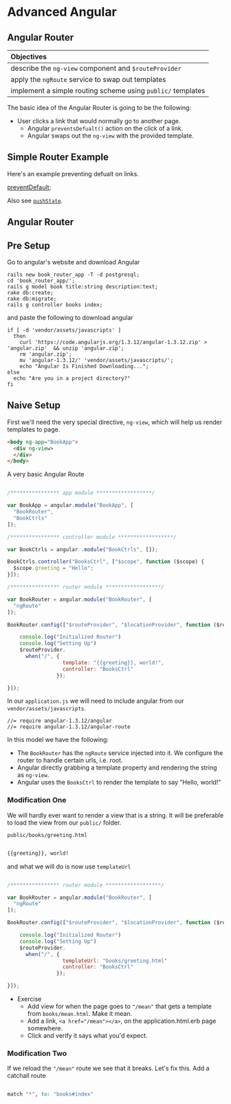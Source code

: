 # Advanced Angular
## Angular Router

| Objectives |
| :--- |
| describe the `ng-view` component and `$routeProvider` |
| apply the `ngRoute` service to swap out templates |
| implement a simple routing scheme using `public/` templates |


The basic idea of the Angular Router is going to be the following:

* User clicks a link that would normally go to another page. 
  * Angular `preventsDefualt()` action on the click of a link.
  * Angular swaps out the `ng-view` with the provided template.



## Simple Router Example

Here's an example preventing defualt on links.

[preventDefault](http://jsbin.com/muzesosawe/1/edit?html,js,output);

Also see [`pushState`](https://developer.mozilla.org/en-US/docs/Web/Guide/API/DOM/Manipulating_the_browser_history).

## Angular Router

## Pre Setup

Go to angular's website and download Angular

```
rails new book_router_app -T -d postgresql;
cd 'book_router_app/';
rails g model book title:string description:text;
rake db:create;
rake db:migrate;
rails g controller books index;
```

and paste the following to download angular

```
if [ -d 'vendor/assets/javascripts' ]
  then
    curl 'https://code.angularjs.org/1.3.12/angular-1.3.12.zip' > 'angular.zip'  && unzip 'angular.zip';
    rm 'angular.zip';
    mv 'angular-1.3.12/' 'vendor/assets/javascripts/';
    echo "Angular Is Finished Downloading...";
else
  echo "Are you in a project directory?"
fi
```

## Naive Setup

First we'll need the very special directive, `ng-view`, which will help us render templates to page.

```html
<body ng-app="BookApp">
  <div ng-view>
  </div>
</body>
```

A very basic Angular Route

```javascript

/**************** app module ******************/

var BookApp = angular.module("BookApp", [
  "BookRouter",
  "BookCtrls"
]);

/**************** controller module ******************/

var BookCtrls = angular .module("BookCtrls", []);

BookCtrls.controller("BooksCtrl", ["$scope", function ($scope) {
  $scope.greeting = "Hello";
}]);

/**************** router module ******************/

var BookRouter = angular.module("BookRouter", [
  "ngRoute"
]);

BookRouter.config(["$routeProvider", "$locationProvider", function ($routeProvider) {

    console.log("Initialized Router")
    console.log("Setting Up")
    $routeProvider.
      when("/", {
                  template: "{{greeting}}, world!",
                  controller: "BooksCtrl"
                });

}]);

```


In our `application.js` we will need to include angular from our `vendor/assets/javascripts`.


```
//= require angular-1.3.12/angular
//= require angular-1.3.12/angular-route

```



In this model we have the following:

* The `BookRouter` has the `ngRoute` service injected into it. We configure the router to handle certain urls, i.e. root.
* Angular directly grabbing a template property and rendering the string as `ng-view`.
* Angular uses the `BooksCtrl` to render the template to say "Hello, world!"


### Modification One

We will hardly ever want to render a view that is a string. It will be preferable to load the view from our `public/` folder.


`public/books/greeting.html`

```html

{{greeting}}, world!

```

and what we will do is now use `templateUrl`


```javascript

/**************** router module ******************/

var BookRouter = angular.module("BookRouter", [
  "ngRoute"
]);

BookRouter.config(["$routeProvider", "$locationProvider", function ($routeProvider) {

    console.log("Initialized Router")
    console.log("Setting Up")
    $routeProvider.
      when("/", {
                  templateUrl: "books/greeting.html"
                  controller: "BooksCtrl"
                });

}]);

```

* Exercise
  * Add view for when the page goes to `"/mean"` that gets a template from `books/mean.html`. Make it mean.
  * Add a link, `<a href="/mean"></a>`, on the application.html.erb page somewhere.
  * Click and verify it says what you'd expect.

### Modification Two

If we reload the `"/mean"` route we see that it breaks. Let's fix this. Add a catchall route


```ruby

match "*", to: "books#index"

```





